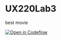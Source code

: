 # UX220Lab3
best movie

[![Open in Codeflow](https://developer.stackblitz.com/img/open_in_codeflow.svg)](https:///pr.new/leap0489/UX220Lab3)
